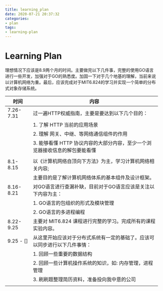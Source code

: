 ```yaml
---
title: learning_plan
date: 2020-07-21 20:37:32
categories:
- plan
tags:
- learning-plan
---
```


<!-- more -->

# Learning Plan

理想情况下应该是8.9两个月的时间。主要做完以下几件事，完整的使用GO语言进行一些开发，加强对于GO的熟悉度。加固一下对于几个地基的理解，当前来说以计算机网络为重。最后，应该完成对于MIT6.824的学习并实现一个简单的分布式对象存储系统。

| 时间      | 内容                                                         |
| --------- | ------------------------------------------------------------ |
| 7.26-7.31 | 过一遍HTTP权威指南，主要是要达到以下几个目的：               |
|           | 1. 了解 HTTP 当前的应用场景                                  |
|           | 2. 理解 网关、中继、等网络通信组件的作用                     |
|           | 3. 能够看懂 HTTP 协议内容的大部分内容，至少一个浏览器接收信息的解包要能看懂 |
|           |                                                              |
| 8.1-8.15  | 以《计算机网络自顶向下方法》为主，学习计算机网络相关内容;    |
|           | 主要目的是了解计算机网络体系的基本组件及设计框架。           |
| 8.16-8.21 | 对GO语言进行查漏补缺，目前对于GO语言应该是关注以下内容为主： |
|           | 1. GO语言的包组织的形式及模块管理                            |
|           | 2. GO语言的多进程编程                                        |
| 8.22-9.25 | 主要对 MIT6.824  课程进行完整的学习。完成所有的课程实验内容。 |
| 9.25 - [] | 从这里开始应该对于分布式系统有一定的基础了。应该可以同步进行以下几件事情： |
|           | 1. 回顾一些重要的数据结构                                    |
|           | 2. 回顾一些计算机操作系统的知识，如: 内存管理，进程管理      |
|           | 3. 刷刷题整理简历资料，准备投向我中意的公司                  |
|           |                                                              |



